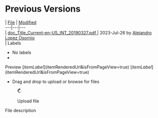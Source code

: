# Previous Versions

  

|  [File](/display/DOCALLSIG/Previous+Versions?sortBy=name&sortOrder=ascending) |  [Modified](/display/DOCALLSIG/Previous+Versions?sortBy=date&sortOrder=ascending)  
---|---|---  
|  [ doc_Title_Current-en-US_INT_20190327.pdf ](/download/attachments/180920388/doc_Title_Current-en-US_INT_20190327.pdf?api=v2 "Download") |  2023-Jul-26 by [Alejandro Lopez Osornio](    /display/~alopez
)  
|  Labels

  * No labels 
  * 
Preview [$itemLabel]($itemRenderedUrl&isFromPageView=true) [$itemLabel]($itemRenderedUrl&isFromPageView=true)  
  
* Drag and drop to upload or browse for files

<figure><img src="images/wait.gif" alt="" title=""><figcaption><p>Upload file</p></figcaption></figure>

File description

